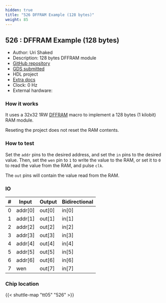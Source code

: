 ```yaml
---
hidden: true
title: "526 DFFRAM Example (128 bytes)"
weight: 85
---
```


## 526 : DFFRAM Example (128 bytes)

* Author: Uri Shaked
* Description: 128 bytes DFFRAM module
* [GitHub repository](https://github.com/TinyTapeout/tt05-dffram-example)
* [GDS submitted](https://github.com/TinyTapeout/tt05-dffram-example/actions/runs/6679194056)
* HDL project
* [Extra docs]()
* Clock: 0 Hz
* External hardware: 



### How it works

It uses a 32x32 1RW [DFFRAM](https://github.com/AUCOHL/DFFRAM) macro to implement a 128 bytes (1 kilobit) RAM module.

Reseting the project does not reset the RAM contents.


### How to test

Set the `addr` pins to the desired address, and set the `in` pins to the desired value.
Then, set the `wen` pin to `1` to write the value to the RAM, or set it to `0` to read
the value from the RAM, and pulse `clk`.

The `out` pins will contain the value read from the RAM.


### IO

| # | Input        | Output       | Bidirectional      |
|---|--------------|--------------| -------------------|
| 0 | addr[0]  | out[0] | in[0] |
| 1 | addr[1]  | out[1] | in[1] |
| 2 | addr[2]  | out[2] | in[2] |
| 3 | addr[3]  | out[3] | in[3] |
| 4 | addr[4]  | out[4] | in[4] |
| 5 | addr[5]  | out[5] | in[5] |
| 6 | addr[6]  | out[6] | in[6] |
| 7 | wen  | out[7] | in[7] |

### Chip location

{{< shuttle-map "tt05" "526" >}}
